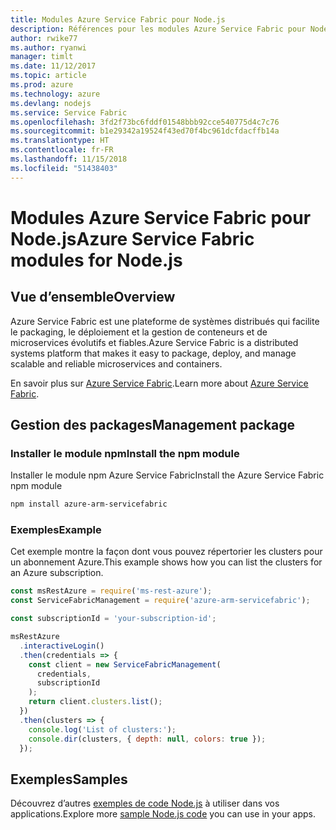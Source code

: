 ```yaml
---
title: Modules Azure Service Fabric pour Node.js
description: Références pour les modules Azure Service Fabric pour Node.js
author: rwike77
ms.author: ryanwi
manager: timlt
ms.date: 11/12/2017
ms.topic: article
ms.prod: azure
ms.technology: azure
ms.devlang: nodejs
ms.service: Service Fabric
ms.openlocfilehash: 3fd2f73bc6fddf01548bbb92cce540775d4c7c76
ms.sourcegitcommit: b1e29342a19524f43ed70f4bc961dcfdacffb14a
ms.translationtype: HT
ms.contentlocale: fr-FR
ms.lasthandoff: 11/15/2018
ms.locfileid: "51438403"
---
```

# <a name="azure-service-fabric-modules-for-nodejs"></a><span data-ttu-id="38ec0-103">Modules Azure Service Fabric pour Node.js</span><span class="sxs-lookup"><span data-stu-id="38ec0-103">Azure Service Fabric modules for Node.js</span></span>

## <a name="overview"></a><span data-ttu-id="38ec0-104">Vue d’ensemble</span><span class="sxs-lookup"><span data-stu-id="38ec0-104">Overview</span></span>

<span data-ttu-id="38ec0-105">Azure Service Fabric est une plateforme de systèmes distribués qui facilite le packaging, le déploiement et la gestion de conteneurs et de microservices évolutifs et fiables.</span><span class="sxs-lookup"><span data-stu-id="38ec0-105">Azure Service Fabric is a distributed systems platform that makes it easy to package, deploy, and manage scalable and reliable microservices and containers.</span></span>

<span data-ttu-id="38ec0-106">En savoir plus sur [Azure Service Fabric](https://docs.microsoft.com/azure/service-fabric/service-fabric-overview).</span><span class="sxs-lookup"><span data-stu-id="38ec0-106">Learn more about [Azure Service Fabric](https://docs.microsoft.com/azure/service-fabric/service-fabric-overview).</span></span>

## <a name="management-package"></a><span data-ttu-id="38ec0-107">Gestion des packages</span><span class="sxs-lookup"><span data-stu-id="38ec0-107">Management package</span></span>

### <a name="install-the-npm-module"></a><span data-ttu-id="38ec0-108">Installer le module npm</span><span class="sxs-lookup"><span data-stu-id="38ec0-108">Install the npm module</span></span>

<span data-ttu-id="38ec0-109">Installer le module npm Azure Service Fabric</span><span class="sxs-lookup"><span data-stu-id="38ec0-109">Install the Azure Service Fabric npm module</span></span>

```bash
npm install azure-arm-servicefabric
```

### <a name="example"></a><span data-ttu-id="38ec0-110">Exemples</span><span class="sxs-lookup"><span data-stu-id="38ec0-110">Example</span></span>

<span data-ttu-id="38ec0-111">Cet exemple montre la façon dont vous pouvez répertorier les clusters pour un abonnement Azure.</span><span class="sxs-lookup"><span data-stu-id="38ec0-111">This example shows how you can list the clusters for an Azure subscription.</span></span>

```javascript
const msRestAzure = require('ms-rest-azure');
const ServiceFabricManagement = require('azure-arm-servicefabric');

const subscriptionId = 'your-subscription-id';

msRestAzure
  .interactiveLogin()
  .then(credentials => {
    const client = new ServiceFabricManagement(
      credentials,
      subscriptionId
    );
    return client.clusters.list();
  })
  .then(clusters => {
    console.log('List of clusters:');
    console.dir(clusters, { depth: null, colors: true });
  });
```

## <a name="samples"></a><span data-ttu-id="38ec0-112">Exemples</span><span class="sxs-lookup"><span data-stu-id="38ec0-112">Samples</span></span>

<span data-ttu-id="38ec0-113">Découvrez d’autres [exemples de code Node.js](https://azure.microsoft.com/resources/samples/?platform=nodejs) à utiliser dans vos applications.</span><span class="sxs-lookup"><span data-stu-id="38ec0-113">Explore more [sample Node.js code](https://azure.microsoft.com/resources/samples/?platform=nodejs) you can use in your apps.</span></span>
